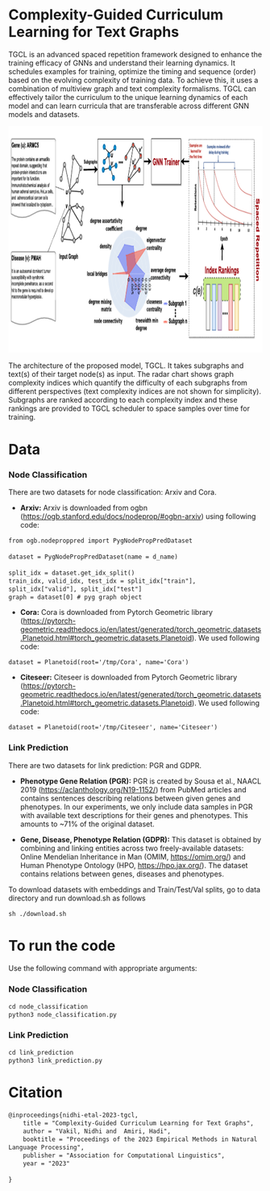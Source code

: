 # Complexity-Guided Curriculum Learning for Text Graphs

TGCL is an advanced spaced repetition framework designed to enhance the training efficacy of GNNs and understand their learning dynamics. It schedules examples for training, optimize the timing and sequence (order) based on the evolving complexity of training data. To achieve this, it uses a combination of multiview graph and text complexity formalisms. TGCL can effectively tailor the curriculum to the unique learning dynamics of each model and can learn curricula that are transferable across different GNN models and datasets.

<p align="center">
<img src="https://github.com/CLU-UML/TGCL/blob/main/tgcl.png" width="900" height="450">
</p>


The architecture of the proposed model, TGCL. It takes subgraphs and text(s) of their target node(s)
as input. The radar chart shows graph complexity indices which quantify the difficulty of each subgraphs from
different perspectives (text complexity indices are not shown for simplicity). Subgraphs are ranked according to
each complexity index and these rankings are provided to TGCL scheduler to space samples over time for training.
# Data 

### Node Classification
There are two datasets for node classification: Arxiv and Cora. 

* **Arxiv:** Arxiv is downloaded from ogbn (https://ogb.stanford.edu/docs/nodeprop/#ogbn-arxiv) using following code:

```
from ogb.nodeproppred import PygNodePropPredDataset

dataset = PygNodePropPredDataset(name = d_name) 

split_idx = dataset.get_idx_split()
train_idx, valid_idx, test_idx = split_idx["train"], split_idx["valid"], split_idx["test"]
graph = dataset[0] # pyg graph object

```
* **Cora:** Cora is downloaded from Pytorch Geometric library (https://pytorch-geometric.readthedocs.io/en/latest/generated/torch_geometric.datasets.Planetoid.html#torch_geometric.datasets.Planetoid). We used following code:

```
dataset = Planetoid(root='/tmp/Cora', name='Cora')
```


* **Citeseer:** Citeseer is downloaded from Pytorch Geometric library (https://pytorch-geometric.readthedocs.io/en/latest/generated/torch_geometric.datasets.Planetoid.html#torch_geometric.datasets.Planetoid). We used following code:

```
dataset = Planetoid(root='/tmp/Citeseer', name='Citeseer')
```

### Link Prediction
There are two datasets for link prediction: PGR and GDPR. 

* **Phenotype Gene Relation (PGR):**  PGR is created by Sousa et al., NAACL 2019 (https://aclanthology.org/N19-1152/) from PubMed articles and contains sentences describing relations between given genes and phenotypes. In our experiments, we only include data samples in PGR with available text descriptions for their genes and phenotypes. This amounts to ~71% of the original dataset. 

* **Gene, Disease, Phenotype Relation (GDPR):** This dataset is obtained by combining and linking entities across two freely-available datasets: Online Mendelian Inheritance in Man (OMIM, https://omim.org/) and Human Phenotype Ontology (HPO, https://hpo.jax.org/). The dataset contains relations between genes, diseases and phenotypes.

To download datasets with embeddings and Train/Test/Val splits, go to data directory and run download.sh as follows

```
sh ./download.sh
```

# To run the code 
Use the following command with appropriate arguments:
### Node Classification
```
cd node_classification
python3 node_classification.py

```
### Link Prediction
```
cd link_prediction
python3 link_prediction.py
```
# Citation

```
@inproceedings{nidhi-etal-2023-tgcl,
    title = "Complexity-Guided Curriculum Learning for Text Graphs",
    author = "Vakil, Nidhi and  Amiri, Hadi",
    booktitle = "Proceedings of the 2023 Empirical Methods in Natural Language Processing",
    publisher = "Association for Computational Linguistics",
    year = "2023"
    
}
```
